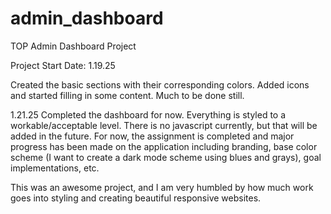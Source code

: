 # admin_dashboard
TOP Admin Dashboard Project

Project Start Date: 1.19.25

Created the basic sections with their corresponding colors. Added icons and started filling in some content. Much to be done still.

1.21.25
Completed the dashboard for now. Everything is styled to a workable/acceptable level.
There is no javascript currently, but that will be added in the future. For now, the assignment is completed
and major progress has been made on the application including branding, base color scheme (I want to create a dark mode scheme using blues and grays),
goal implementations, etc.

This was an awesome project, and I am very humbled by how much work goes into styling and creating beautiful responsive websites.